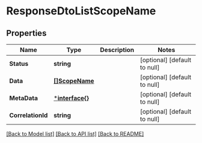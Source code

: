 # ResponseDtoListScopeName

## Properties
Name | Type | Description | Notes
------------ | ------------- | ------------- | -------------
**Status** | **string** |  | [optional] [default to null]
**Data** | [**[]ScopeName**](ScopeName.md) |  | [optional] [default to null]
**MetaData** | [***interface{}**](interface{}.md) |  | [optional] [default to null]
**CorrelationId** | **string** |  | [optional] [default to null]

[[Back to Model list]](../README.md#documentation-for-models) [[Back to API list]](../README.md#documentation-for-api-endpoints) [[Back to README]](../README.md)

